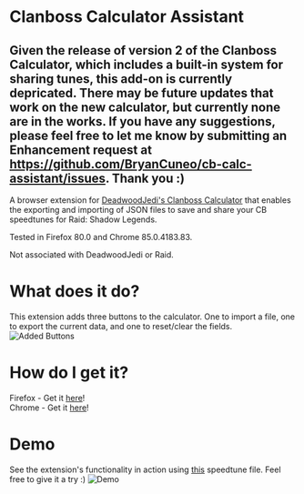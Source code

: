 # Clanboss Calculator Assistant

## Given the release of version 2 of the Clanboss Calculator, which includes a built-in system for sharing tunes, this add-on is currently depricated. There may be future updates that work on the new calculator, but currently none are in the works. If you have any suggestions, please feel free to let me know by submitting an Enhancement request at https://github.com/BryanCuneo/cb-calc-assistant/issues. Thank you :)

A browser extension for [DeadwoodJedi's Clanboss Calculator](https://www.deadwoodjedi.com/clan-boss-speed-calculator) that enables the exporting and importing of JSON files to save and share your CB speedtunes for Raid: Shadow Legends.

Tested in Firefox 80.0 and Chrome 85.0.4183.83.

Not associated with DeadwoodJedi or Raid.

# What does it do?
This extension adds three buttons to the calculator. One to import a file, one to export the current data, and one to reset/clear the fields.
![Added Buttons](https://i.imgur.com/HarrxpW.png)

# How do I get it?
Firefox - Get it [here](https://addons.mozilla.org/en-US/firefox/addon/clanboss-calculator-assistant/)!  
Chrome - Get it [here](https://chrome.google.com/webstore/detail/clanboss-calculator-assis/enhmhnpongjnlidbliglfbljgnknfepo/related?hl=en&authuser=0)!

# Demo
See the extension's functionality in action using [this](https://pastebin.com/HnjmGfp9) speedtune file. Feel free to give it a try :)
![Demo](https://i.imgur.com/jFiu9ZF.gif)
